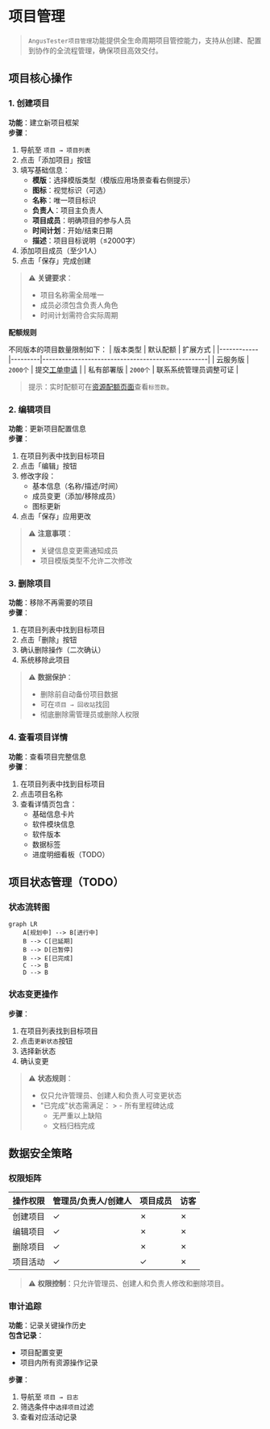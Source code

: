 # 项目管理

> `AngusTester项目管理`功能提供全生命周期项目管控能力，支持从创建、配置到协作的全流程管理，确保项目高效交付。

## 项目核心操作

### 1. 创建项目
**功能**：建立新项目框架  
**步骤**：
1. 导航至 `项目 → 项目列表`
2. 点击「添加项目」按钮
3. 填写基础信息：
    - **模版**：选择模版类型（模版应用场景查看右侧提示）
    - **图标**：视觉标识（可选）
    - **名称**：唯一项目标识
    - **负责人**：项目主负责人
    - **项目成员**：明确项目的参与人员
    - **时间计划**：开始/结束日期
    - **描述**：项目目标说明（≤2000字）
4. 添加项目成员（至少1人）
5. 点击「保存」完成创建

> ⚠️ **关键要求**：
> - 项目名称需全局唯一
> - 成员必须包含负责人角色
> - 时间计划需符合实际周期

**配额规则**

不同版本的项目数量限制如下：
| 版本类型   | 默认配额    | 扩展方式                                              |
|------------|---------|---------------------------------------------------|
| 云服务版   | `2000个` | 提交[工单申请](https://wo.xcan.cloud/workorders/create) |
| 私有部署版 | `2000个` | 联系系统管理员调整可证                                 |

> 提示：实时配额可在[资源配额页面](../../introduction/quotas)查看`标签数`。

### 2. 编辑项目
**功能**：更新项目配置信息  
**步骤**：
1. 在项目列表中找到目标项目
2. 点击「编辑」按钮
3. 修改字段：
    - 基本信息（名称/描述/时间）
    - 成员变更（添加/移除成员）
    - 图标更新
4. 点击「保存」应用更改

> ⚠️ **注意事项**：
> - 关键信息变更需通知成员
> - 项目模版类型不允许二次修改

### 3. 删除项目
**功能**：移除不再需要的项目  
**步骤**：
1. 在项目列表中找到目标项目
2. 点击「删除」按钮
3. 确认删除操作（二次确认）
4. 系统移除此项目

> ⚠️ **数据保护**：
> - 删除前自动备份项目数据
> - 可在`项目 → 回收站`找回
> - 彻底删除需管理员或删除人权限

### 4. 查看项目详情
**功能**：查看项目完整信息  
**步骤**：
1. 在项目列表中找到目标项目
2. 点击项目名称
3. 查看详情页包含：
    - 基础信息卡片
    - 软件模块信息
    - 软件版本
    - 数据标签
    - 进度明细看板（TODO）

## 项目状态管理（TODO）

### 状态流转图
```mermaid
graph LR
    A[规划中] --> B[进行中]
    B --> C[已延期]
    B --> D[已暂停]
    B --> E[已完成]
    C --> B
    D --> B
```

### 状态变更操作
**步骤**：
1. 在项目列表找到目标项目
2. 点击`更新状态`按钮
3. 选择新状态
4. 确认变更

> ⚠️ **状态规则**：
> - 仅只允许管理员、创建人和负责人可变更状态
> - "已完成"状态需满足：
    >   - 所有里程碑达成
>   - 无严重以上缺陷
>   - 文档归档完成

## 数据安全策略

### 权限矩阵
| 操作权限 | 管理员/负责人/创建人 | 项目成员 | 访客 |
| -------- |------| -------- | ---- |
| 创建项目 | ✓    | ✗        | ✗    |
| 编辑项目 | ✓    | ✗        | ✗    |
| 删除项目 | ✓    | ✗        | ✗    |
| 项目活动 | ✓    | ✓        | ✗    |

> ⚠️ **权限控制**：只允许管理员、创建人和负责人修改和删除项目。

### 审计追踪
**功能**：记录关键操作历史  
**包含记录**：
- 项目配置变更
- 项目内所有资源操作记录

**步骤**：  
1. 导航至 `项目 → 日志`
2. 筛选条件中`选择项目`过滤
3. 查看对应活动记录

